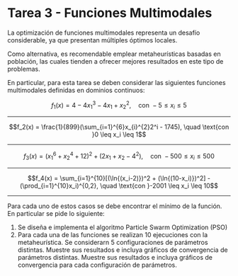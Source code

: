 # Tarea 3 - Funciones Multimodales


La optimización de funciones multimodales representa un desafío considerable, ya que  presentan múltiples óptimos locales. 

Como alternativa, es recomendable emplear metaheurísticas basadas en población, las cuales tienden a ofrecer mejores resultados en este tipo de problemas.  

En particular, para esta tarea se deben considerar las siguientes funciones multimodales definidas en dominios continuos:

$$f_1(x) = 4 - 4x_{1}^{3} - 4x_1 + x_2^{2}, \quad \text{con }-5 \leq x_i \leq 5$$

---

$$f_2(x) = \frac{1}{899}(\sum_{i=1}^{6}x_{i}^{2}2^i - 1745), \quad \text{con }0 \leq x_i \leq 1$$

---

$$f_3(x) = (x_{1}^{6} + x_{2}^{4} + 12)^2 + (2x_1 + x_2 - 4^2), \quad \text{con }-500 \leq x_i \leq 500$$

---

$$f_4(x) = \sum_{i=1}^{10}[(\ln{(x_i-2)})^2 + (\ln{(10-x_i)})^2] - (\prod_{i=1}^{10}x_i)^{0,2}, \quad \text{con }-2001 \leq x_i \leq 10$$

---

Para cada uno de estos casos se debe encontrar el mínimo de la función. En particular se pide lo siguiente:

1. Se diseña e implementa el algoritmo Particle Swarm Optimization (PSO)
2. Para cada una de las funciones se realizan 10 ejecuciones con la metaheurística. Se considerarn 5 configuraciones de parámetros distintas. Muestre sus resultados e incluya gráficos de convergencia de parámetros distintas. Muestre sus resultados e incluya gráficos de convergencia para cada configuración de parámetros.